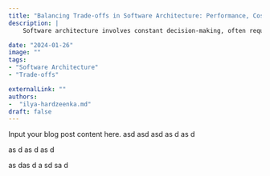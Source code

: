 ```yaml
---
title: "Balancing Trade-offs in Software Architecture: Performance, Cost, and Complexity"
description: |
    Software architecture involves constant decision-making, often requiring architects to balance trade-offs between performance, cost, complexity, and maintainability. This blog post examines common trade-offs in architectural design, such as scalability versus simplicity, and performance versus development speed. It provides practical insights on how to assess and navigate these trade-offs based on project goals and constraints. Understanding how to strike the right balance is crucial for architects aiming to deliver optimal software solutions.

date: "2024-01-26"
image: ""
tags:
- "Software Architecture"
- "Trade-offs"

externalLink: ""
authors:
-  "ilya-hardzeenka.md"
draft: false
---
```

Input your blog post content here.
asd
asd
asd
as
d
as
d

as
d
as
d
as
d

as
das
d
a
sd
sa
d